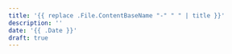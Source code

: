 ```yaml
---
title: '{{ replace .File.ContentBaseName "-" " " | title }}'
description: ''
date: '{{ .Date }}'
draft: true
---
```

